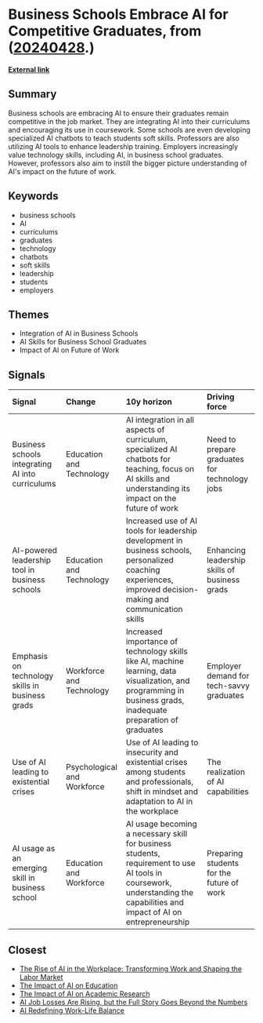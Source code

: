 # __Business Schools Embrace AI for Competitive Graduates__, from ([20240428](https://kghosh.substack.com/p/20240428).)

__[External link](https://www.businessinsider.com/how-ai-is-changing-business-schools-curriculum-classes-2024-4)__



## Summary

Business schools are embracing AI to ensure their graduates remain competitive in the job market. They are integrating AI into their curriculums and encouraging its use in coursework. Some schools are even developing specialized AI chatbots to teach students soft skills. Professors are also utilizing AI tools to enhance leadership training. Employers increasingly value technology skills, including AI, in business school graduates. However, professors also aim to instill the bigger picture understanding of AI's impact on the future of work.

## Keywords

* business schools
* AI
* curriculums
* graduates
* technology
* chatbots
* soft skills
* leadership
* students
* employers

## Themes

* Integration of AI in Business Schools
* AI Skills for Business School Graduates
* Impact of AI on Future of Work

## Signals

| Signal                                           | Change                      | 10y horizon                                                                                                                                                               | Driving force                                 |
|:-------------------------------------------------|:----------------------------|:--------------------------------------------------------------------------------------------------------------------------------------------------------------------------|:----------------------------------------------|
| Business schools integrating AI into curriculums | Education and Technology    | AI integration in all aspects of curriculum, specialized AI chatbots for teaching, focus on AI skills and understanding its impact on the future of work                  | Need to prepare graduates for technology jobs |
| AI-powered leadership tool in business schools   | Education and Technology    | Increased use of AI tools for leadership development in business schools, personalized coaching experiences, improved decision-making and communication skills            | Enhancing leadership skills of business grads |
| Emphasis on technology skills in business grads  | Workforce and Technology    | Increased importance of technology skills like AI, machine learning, data visualization, and programming in business grads, inadequate preparation of graduates           | Employer demand for tech-savvy graduates      |
| Use of AI leading to existential crises          | Psychological and Workforce | Use of AI leading to insecurity and existential crises among students and professionals, shift in mindset and adaptation to AI in the workplace                           | The realization of AI capabilities            |
| AI usage as an emerging skill in business school | Education and Workforce     | AI usage becoming a necessary skill for business students, requirement to use AI tools in coursework, understanding the capabilities and impact of AI on entrepreneurship | Preparing students for the future of work     |

## Closest

* [The Rise of AI in the Workplace: Transforming Work and Shaping the Labor Market](cdb77fee7b2001c995ad4a078b38eb36)
* [The Impact of AI on Education](ea74b217d36ec570bb432fb5aa679090)
* [The Impact of AI on Academic Research](04ea36e5447d3914bd8e463d50f2715f)
* [AI Job Losses Are Rising, but the Full Story Goes Beyond the Numbers](b0e031972e42be984d1309170155800e)
* [AI Redefining Work-Life Balance](bc5ff4c170f1f63b34eb7ca70775d8d7)